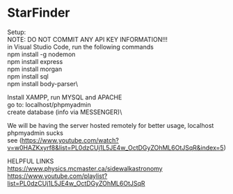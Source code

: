 # StarFinder
Setup:\
NOTE: DO NOT COMMIT ANY API KEY INFORMATION!!!\
in Visual Studio Code, run the following commands\
npm install -g nodemon\
npm install express\
npm install morgan\
npm install sql\
npm install body-parser\

Install XAMPP, run MYSQL and APACHE\
go to: localhost/phpmyadmin\
create database (info via MESSENGER)\

We will be having the server hosted remotely for better usage, localhost phpmyadmin sucks\
see (https://www.youtube.com/watch?v=w0HAZKxyrf8&list=PL0dzCUj1L5JE4w_OctDGyZOhML6OtJSqR&index=5)

HELPFUL LINKS\
https://www.physics.mcmaster.ca/sidewalkastronomy \
https://www.youtube.com/playlist?list=PL0dzCUj1L5JE4w_OctDGyZOhML6OtJSqR
